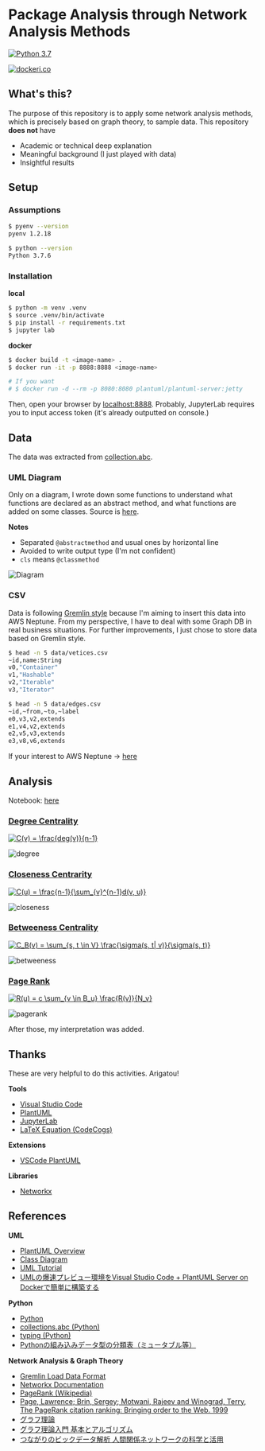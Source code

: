 # Package Analysis through Network Analysis Methods

[![Python 3.7](https://img.shields.io/badge/python-3.7-blue.svg)](https://www.python.org/downloads/release/python-360/)

[![dockeri.co](https://dockeri.co/image/hayata/pkg-analysis)](https://hub.docker.com/r/hayata/pkg-analysis)

## What's this?

The purpose of this repository is to apply some network analysis methods, which is precisely based on graph theory, to sample data. This repository **does not** have 

- Academic or technical deep explanation
- Meaningful background (I just played with data)
- Insightful results

## Setup

### Assumptions

```bash 
$ pyenv --version
pyenv 1.2.18

$ python --version 
Python 3.7.6
```


### Installation

**local**

```bash
$ python -m venv .venv 
$ source .venv/bin/activate
$ pip install -r requirements.txt
$ jupyter lab 
```

**docker**

```bash 
$ docker build -t <image-name> .
$ docker run -it -p 8888:8888 <image-name> 

# If you want
# $ docker run -d --rm -p 8080:8080 plantuml/plantuml-server:jetty
```

Then, open your browser by [localhost:8888](http://localhost:8888). Probably, JupyterLab requires you to input access token (it's already outputted on console.) 


## Data
The data was extracted from [collection.abc](https://docs.python.org/ja/3/library/collections.abc.html). 

### UML Diagram 
Only on a diagram, I wrote down some functions to understand what functions are declared as an abstract method, and what functions are added on some classes. Source is [here](./uml/python-abc-collections.pu).

**Notes**

- Separated `@abstractmethod` and usual ones by horizontal line
- Avoided to write output type (I'm not confident)
- `cls` means `@classmethod`

![Diagram](./out/uml/python-abc-collections/collections.abc.png)


### CSV
Data is following [Gremlin style](https://docs.aws.amazon.com/ja_jp/neptune/latest/userguide/bulk-load-tutorial-format-gremlin.html) because I'm aiming to insert this data into AWS Neptune. From my perspective, I have to deal with some Graph DB in real business situations. For further improvements, I just chose to store data based on Gremlin style.

```bash 
$ head -n 5 data/vetices.csv
~id,name:String
v0,"Container"
v1,"Hashable"
v2,"Iterable"
v3,"Iterator"

$ head -n 5 data/edges.csv
~id,~from,~to,~label
e0,v3,v2,extends
e1,v4,v2,extends
e2,v5,v3,extends
e3,v8,v6,extends
```

If your interest to AWS Neptune -> [here](https://aws.amazon.com/jp/neptune/)

## Analysis 

Notebook: [here](./network_analysis.ipynb)

### [Degree Centrality](https://networkx.github.io/documentation/stable/reference/algorithms/generated/networkx.algorithms.centrality.degree_centrality.html#networkx.algorithms.centrality.degree_centrality)

<a href="https://www.codecogs.com/eqnedit.php?latex=C(v)&space;=&space;\frac{deg(v)}{n-1}" target="_blank"><img src="https://latex.codecogs.com/png.latex?C(v)&space;=&space;\frac{deg(v)}{n-1}" title="C(v) = \frac{deg(v)}{n-1}" /></a>

![degree](./out/ipynb/degree.png)

### [Closeness Centrarity](https://networkx.github.io/documentation/stable/reference/algorithms/centrality.html#closeness)

<a href="https://www.codecogs.com/eqnedit.php?latex=C(v)&space;=&space;\frac{n-1}{\sum_{v}^{n-1}d(v,&space;u)}" target="_blank"><img src="https://latex.codecogs.com/png.latex?C(u)&space;=&space;\frac{n-1}{\sum_{v}^{n-1}d(v,&space;u)}" title="C(u) = \frac{n-1}{\sum_{v}^{n-1}d(v, u)}" /></a>


![closeness](./out/ipynb/closeness.png)

### [Betweeness Centrality](https://networkx.github.io/documentation/stable/reference/algorithms/generated/networkx.algorithms.centrality.betweenness_centrality.html#networkx.algorithms.centrality.betweenness_centrality)

<a href="https://www.codecogs.com/eqnedit.php?latex=C_B(v)&space;=&space;\sum_{s,&space;t&space;\in&space;V}&space;\frac{\sigma(s,&space;t|&space;v)}{\sigma(s,&space;t)}" target="_blank"><img src="https://latex.codecogs.com/png.latex?C_B(v)&space;=&space;\sum_{s,&space;t&space;\in&space;V}&space;\frac{\sigma(s,&space;t|&space;v)}{\sigma(s,&space;t)}" title="C_B(v) = \sum_{s, t \in V} \frac{\sigma(s, t| v)}{\sigma(s, t)}" /></a>

![betweeness](./out/ipynb/betweeness.png)

### [Page Rank](https://networkx.github.io/documentation/stable/reference/algorithms/generated/networkx.algorithms.link_analysis.pagerank_alg.pagerank_numpy.html#networkx.algorithms.link_analysis.pagerank_alg.pagerank_numpy)

<a href="https://www.codecogs.com/eqnedit.php?latex=R(u)&space;=&space;c&space;\sum_{v&space;\in&space;B_u}&space;\frac{R(v)}{N_v}" target="_blank"><img src="https://latex.codecogs.com/png.latex?R(u)&space;=&space;c&space;\sum_{v&space;\in&space;B_u}&space;\frac{R(v)}{N_v}" title="R(u) = c \sum_{v \in B_u} \frac{R(v)}{N_v}" /></a>

![pagerank](./out/ipynb/page_rank.png)

After those, my interpretation was added.

## Thanks

These are very helpful to do this activities. Arigatou!

**Tools**
- [Visual Studio Code](https://github.com/microsoft/vscode)
- [PlantUML](https://github.com/plantuml/plantuml-server)
- [JupyterLab](https://github.com/jupyterlab/jupyterlab)
- [LaTeX Equation (CodeCogs)](https://www.codecogs.com/latex/eqneditor.php)

**Extensions**
- [VSCode PlantUML](https://github.com/qjebbs/vscode-plantuml)

**Libraries**
- [Networkx](https://github.com/networkx/networkx)

## References
**UML**
- [PlantUML Overview](https://plantuml.com/ja/)
- [Class Diagram](http://www.agilemodeling.com/style/classDiagram.htm)
- [UML Tutorial](https://sparxsystems.com/resources/tutorials/uml2/index.html)
- [UMLの爆速プレビュー環境をVisual Studio Code + PlantUML Server on Dockerで簡単に構築する](https://dev.classmethod.jp/articles/plantuml-server-on-docker/)

**Python**
- [Python](https://github.com/python/cpython)
- [collections.abc (Python)](https://docs.python.org/ja/3/library/collections.abc.html)
- [typing (Python)](https://docs.python.org/ja/3/library/typing.html)
- [Pythonの組み込みデータ型の分類表（ミュータブル等）
](https://gammasoft.jp/blog/python-built-in-types/)

**Network Analysis & Graph Theory**
- [Gremlin Load Data Format](https://docs.aws.amazon.com/neptune/latest/userguide/bulk-load-tutorial-format-gremlin.html)
- [Networkx Documentation](https://networkx.github.io/documentation/stable/index.html)
- [PageRank (Wikipedia)](https://en.wikipedia.org/wiki/PageRank#Python)
- [Page, Lawrence; Brin, Sergey; Motwani, Rajeev and Winograd, Terry, The PageRank citation ranking: Bringing order to the Web. 1999](http://dbpubs.stanford.edu:8090/pub/showDoc.Fulltext?lang=en&doc=1999-66&format=pdf)
- [グラフ理論](https://amzn.to/36p1qfm)
- [グラフ理論入門 基本とアルゴリズム](https://amzn.to/36pOZQg)
- [つながりのビックデータ解析 人間関係ネットワークの科学と活用](https://www.nii.ac.jp/userdata/shimin/documents/H28/160622_1stlec.pdf)
